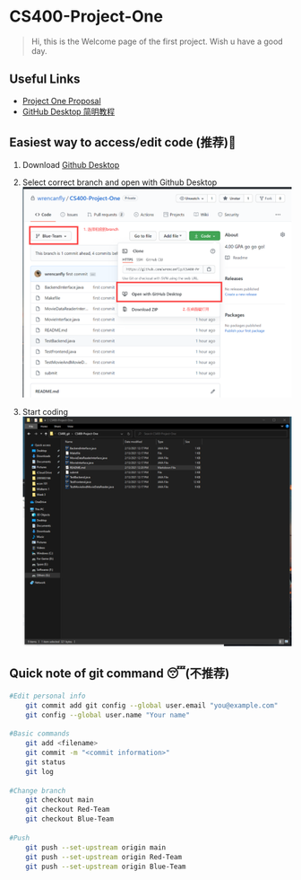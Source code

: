 # CS400-Project-One
>Hi, this is the Welcome page of the first project. Wish u have a good day.
## Useful Links
- [Project One Proposal](https://docs.google.com/document/d/1D37vekXQF5yZ1XIk86QCM60h-NepSj-_KOx9oXUfwnQ/edit?ts=602335d4#heading=h.uqwr0iq8yt2d)
- [GitHub Desktop 简明教程](./quick-tutorial.md)



## Easiest way to access/edit code (推荐)🥳

1. Download [Github Desktop](https://desktop.github.com/)

2. Select correct branch and open with Github Desktop![step0](./images/step0.png)
3. Start coding ![step4](./images/step4.png)





## Quick note of git command 😴(不推荐)

```Bash
#Edit personal info
	git commit add git config --global user.email "you@example.com"
	git config --global user.name "Your name"

#Basic commands
	git add <filename>
	git commit -m "<commit information>"
	git status
	git log

#Change branch
	git checkout main	
	git checkout Red-Team
	git checkout Blue-Team

#Push
	git push --set-upstream origin main
	git push --set-upstream origin Red-Team
	git push --set-upstream origin Blue-Team
```
